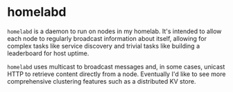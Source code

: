 # homelabd

`homelabd` is a daemon to run on nodes in my homelab. It's intended to allow
each node to regularly broadcast information about itself, allowing for
complex tasks like service discovery and trivial tasks like building a
leaderboard for host uptime.

`homelabd` uses multicast to broadcast messages and, in some cases, unicast
HTTP to retrieve content directly from a node. Eventually I'd like to see
more comprehensive clustering features such as a distributed KV store.
